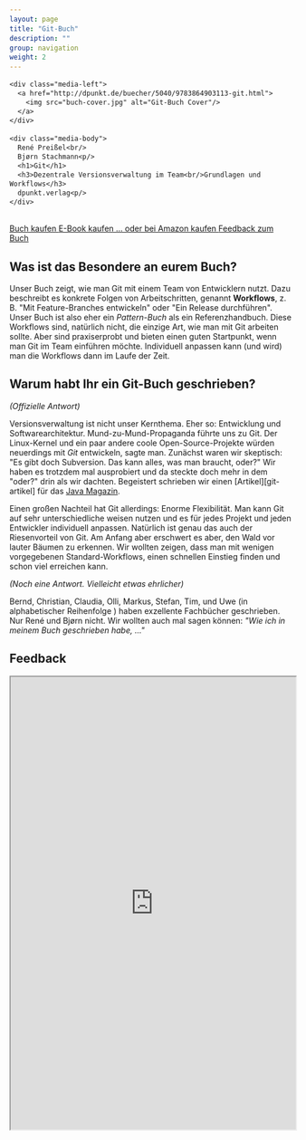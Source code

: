 ```yaml
---
layout: page
title: "Git-Buch"
description: ""
group: navigation
weight: 2
---
```


<div class="jumbotron">

  <div class="media">

    <div class="media-left">
      <a href="http://dpunkt.de/buecher/5040/9783864903113-git.html">
        <img src="buch-cover.jpg" alt="Git-Buch Cover"/>
      </a>
    </div>

    <div class="media-body">
      René Preißel<br/>
      Bjørn Stachmann<p/>
      <h1>Git</h1>
      <h3>Dezentrale Versionsverwaltung im Team<br/>Grundlagen und Workflows</h3>
      dpunkt.verlag<p/>
    </div>

  </div>

  <br/>
  <a class="btn btn-primary btn-lg" href="http://dpunkt.de/buecher/5040/9783864903113-git.html" role="button">
    Buch kaufen
  </a>

  <a class="btn btn-primary btn-lg" href="https://www.dpunkt.de/buecher/4706/git.html" role="button">
    E-Book kaufen
  </a>
  <a class="btn btn-primary btn-lg" href="http://www.amazon.de/Git-Dezentrale-Versionsverwaltung-Grundlagen-Workflows/dp/3864903114" role="button">
    ... oder bei Amazon kaufen
  </a>

  <a class="btn btn-primary btn-lg" href="http://kapitel26.github.io/gitbuch-feedback" role="button">
    Feedback zum Buch
  </a>

  </p>

</div>

Was ist das Besondere an eurem Buch?
------------------------------------

Unser Buch zeigt, wie man Git mit einem Team von Entwicklern nutzt.
Dazu beschreibt es konkrete Folgen von Arbeitschritten,
genannt **Workflows**, z. B. "Mit Feature-Branches entwickeln"
oder "Ein Release durchführen". Unser Buch ist also eher
ein *Pattern-Buch* als ein Referenzhandbuch.
Diese Workflows sind, natürlich nicht,
die einzige Art, wie man mit Git arbeiten sollte. Aber sind
praxiserprobt und bieten einen guten Startpunkt, wenn man Git
im Team einführen möchte. Individuell anpassen kann (und wird)
man die Workflows dann im Laufe der Zeit.  

Warum habt Ihr ein Git-Buch geschrieben?
----------------------------------------

*(Offizielle Antwort)*

Versionsverwaltung ist nicht unser Kernthema.
Eher so: Entwicklung und Softwarearchitektur.
Mund-zu-Mund-Propaganda führte uns zu Git.
Der Linux-Kernel und ein paar andere coole Open-Source-Projekte
würden neuerdings mit *Git* entwickeln, sagte man.
Zunächst waren wir skeptisch:
"Es gibt doch Subversion. Das kann alles, was man braucht, oder?"
Wir haben es trotzdem mal ausprobiert und da steckte doch mehr
in dem "oder?" drin als wir dachten. Begeistert schrieben wir einen
[Artikel][git-artikel] für das [Java Magazin](http://www.javamagazin.de/).

Einen großen Nachteil hat Git allerdings: Enorme Flexibilität.
Man kann Git auf sehr unterschiedliche weisen nutzen und
es für jedes Projekt und jeden Entwickler individuell anpassen.
Natürlich ist genau das auch der Riesenvorteil von Git.
Am Anfang aber erschwert es aber, den Wald vor lauter Bäumen zu erkennen.
Wir wollten zeigen, dass man mit wenigen vorgegebenen Standard-Workflows,
einen schnellen Einstieg finden und schon viel erreichen kann.

*(Noch eine Antwort. Vielleicht etwas ehrlicher)*

Bernd, Christian, Claudia, Olli, Markus, Stefan, Tim, und Uwe
(in alphabetischer Reihenfolge ) haben exzellente Fachbücher geschrieben.
Nur René und Bjørn nicht. Wir wollten auch mal sagen können:
*"Wie ich in meinem Buch geschrieben habe, ..."*

Feedback
--------

<iframe src="http://kapitel26.github.io/gitbuch-feedback/" width="100%" height="800"></iframe>
